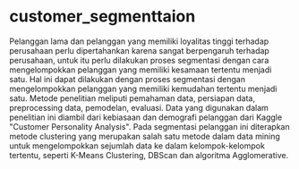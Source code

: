 # customer_segmenttaion

Pelanggan lama dan pelanggan yang memiliki loyalitas tinggi terhadap perusahaan perlu dipertahankan karena sangat berpengaruh terhadap perusahaan, untuk itu perlu dilakukan proses segmentasi dengan cara mengelompokkan pelanggan yang memiliki kesamaan tertentu menjadi satu. Hal ini dapat dilakukan dengan proses segmentasi dengan mengelompokkan pelanggan yang memiliki kemudahan tertentu menjadi satu. Metode penelitian meliputi pemahaman data, persiapan data, preprocessing data, pemodelan, evaluasi. Data yang digunakan dalam penelitian ini diambil dari kebiasaan dan demografi pelanggan dari Kaggle "Customer Personality Analysis". Pada segmentasi pelanggan ini diterapkan metode clustering yang merupakan salah satu metode dalam data mining untuk mengelompokkan sejumlah data ke dalam kelompok-kelompok tertentu, seperti K-Means Clustering, DBScan dan algoritma Agglomerative.
